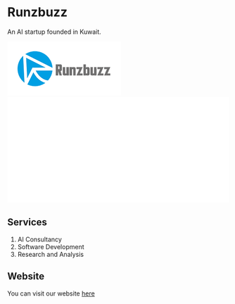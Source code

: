 # Runzbuzz 
An AI startup founded in Kuwait.

![Logo](./logo.png "Runzbuzz Logo")
![Logo](./runzbuzz_sideway_white.png "Runzbuzz White Logo")

## Services
1. AI Consultancy
2. Software Development
3. Research and Analysis

## Website
You can visit our website [here](https://www.runzbuzz.com)
